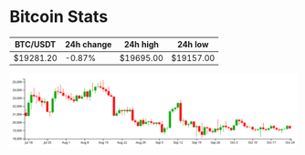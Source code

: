 # Bitcoin Stats

BTC/USDT|24h change|24h high|24h low|
|---|---|---|---|
|$19281.20|-0.87%|$19695.00|$19157.00|

<img src="./chart.svg">
